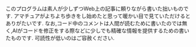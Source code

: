 このプログラムは素人が少しずつWeb上の記事に頼りながら書いた拙いものです.
アマチュアがよちよち歩きをし始めたと思って暖かい目で見ていただけるとありがたいです.
なお,コード中のコメントは人間が読むために書いたのでは無く,AIがコードを修正をする際などに少しでも精確な情報を提供するための書いたものです.
可読性が低いのはご容赦ください.
